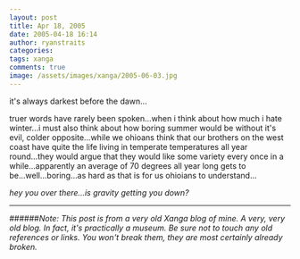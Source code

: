```yaml
---
layout: post
title: Apr 18, 2005
date: 2005-04-18 16:14
author: ryanstraits
categories:
tags: xanga
comments: true
image: /assets/images/xanga/2005-06-03.jpg
---
```

it's always darkest before the dawn...

<!-- break -->

truer words have rarely been spoken...when i think about how much i hate winter...i must also think about how boring summer would be without it's evil, colder opposite...while we ohioans think that our brothers on the west coast have quite the life living in temperate temperatures all year round...they would argue that they would like some variety every once in a while...apparently an average of 70 degrees all year long gets to be...well...boring...as hard as that is for us ohioians to understand...

<em>hey you over there...</em><em>is gravity getting you down?</em>

---

######*Note: This post is from a very old Xanga blog of mine. A very, very old blog. In fact, it's practically a museum. Be sure not to touch any old references or links. You won't break them, they are most certainly already broken.*